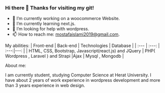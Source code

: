 ### Hi there 👋 Thanks for visiting my git!


- 🔭 I’m currently working on a woocommerce Website.
- 🌱 I’m currently learning next.js.
- 🤔 I’m looking for help with wordpress.
- 📫 How to reach me: mostafaislami2019@gmail.com.

My abilities:
| Front-end | Back-end | Technologies |  Database |
| :---         |     :---:      | :---:|---: |
| HTML, CSS, Bootstrap, Javascript(react.js) and JQuery   | PHP( Wordpress , Laravel ) and Strapi     |Ajax    | Mysql , Mongodb |

About me:

I am currently student, studying Computer Science at Herat University. I have about 2 years of work experience in wordpress development and more than 3 years experience in web design.
